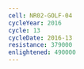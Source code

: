 ```yaml
---
cell: NR02-GOLF-04
cycleYear: 2016
cycle: 13
cycleDate: 2016-13
resistance: 379000
enlightened: 490000 
---
```

      